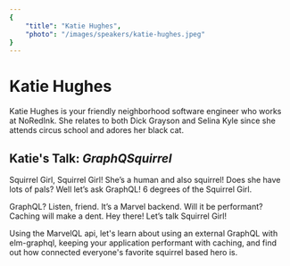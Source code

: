 ```yaml
---
{
    "title": "Katie Hughes",
    "photo": "/images/speakers/katie-hughes.jpeg"
}
---
```


# Katie Hughes

Katie Hughes is your friendly neighborhood software engineer who works at NoRedInk. She relates to both Dick Grayson and Selina Kyle since she attends circus school and adores her black cat.

## Katie's Talk: *GraphQSquirrel*

Squirrel Girl, Squirrel Girl! She’s a human and also squirrel! Does she have lots of pals? Well let’s ask GraphQL! 6 degrees of the Squirrel Girl.

GraphQL? Listen, friend. It’s a Marvel backend. Will it be performant? Caching will make a dent. Hey there! Let’s talk Squirrel Girl!

Using the MarvelQL api, let's learn about using an external GraphQL with elm-graphql, keeping your application performant with caching, and find out how connected everyone's favorite squirrel based hero is.
